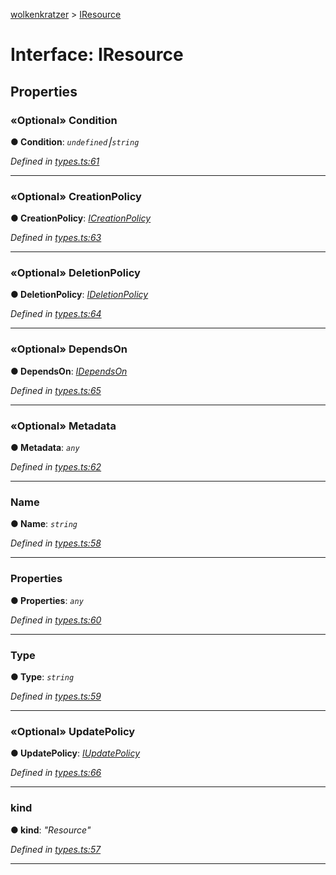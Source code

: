 [wolkenkratzer](../README.md) > [IResource](../interfaces/iresource.md)



# Interface: IResource


## Properties
<a id="condition"></a>

### «Optional» Condition

**●  Condition**:  *`undefined`⎮`string`* 

*Defined in [types.ts:61](https://github.com/arminhammer/wolkenkratzer/blob/cd0c133/src/types.ts#L61)*





___

<a id="creationpolicy"></a>

### «Optional» CreationPolicy

**●  CreationPolicy**:  *[ICreationPolicy](icreationpolicy.md)* 

*Defined in [types.ts:63](https://github.com/arminhammer/wolkenkratzer/blob/cd0c133/src/types.ts#L63)*





___

<a id="deletionpolicy"></a>

### «Optional» DeletionPolicy

**●  DeletionPolicy**:  *[IDeletionPolicy](ideletionpolicy.md)* 

*Defined in [types.ts:64](https://github.com/arminhammer/wolkenkratzer/blob/cd0c133/src/types.ts#L64)*





___

<a id="dependson"></a>

### «Optional» DependsOn

**●  DependsOn**:  *[IDependsOn](idependson.md)* 

*Defined in [types.ts:65](https://github.com/arminhammer/wolkenkratzer/blob/cd0c133/src/types.ts#L65)*





___

<a id="metadata"></a>

### «Optional» Metadata

**●  Metadata**:  *`any`* 

*Defined in [types.ts:62](https://github.com/arminhammer/wolkenkratzer/blob/cd0c133/src/types.ts#L62)*





___

<a id="name"></a>

###  Name

**●  Name**:  *`string`* 

*Defined in [types.ts:58](https://github.com/arminhammer/wolkenkratzer/blob/cd0c133/src/types.ts#L58)*





___

<a id="properties"></a>

###  Properties

**●  Properties**:  *`any`* 

*Defined in [types.ts:60](https://github.com/arminhammer/wolkenkratzer/blob/cd0c133/src/types.ts#L60)*





___

<a id="type"></a>

###  Type

**●  Type**:  *`string`* 

*Defined in [types.ts:59](https://github.com/arminhammer/wolkenkratzer/blob/cd0c133/src/types.ts#L59)*





___

<a id="updatepolicy"></a>

### «Optional» UpdatePolicy

**●  UpdatePolicy**:  *[IUpdatePolicy](iupdatepolicy.md)* 

*Defined in [types.ts:66](https://github.com/arminhammer/wolkenkratzer/blob/cd0c133/src/types.ts#L66)*





___

<a id="kind"></a>

###  kind

**●  kind**:  *"Resource"* 

*Defined in [types.ts:57](https://github.com/arminhammer/wolkenkratzer/blob/cd0c133/src/types.ts#L57)*





___


